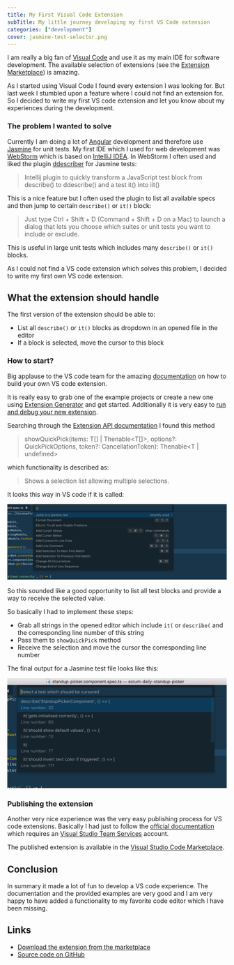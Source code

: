 ```yaml
---
title: My First Visual Code Extension
subTitle: My little journey developing my first VS Code extension
categories: ["development"]
cover: jasmine-test-selector.png
---
```


I am really a big fan of [Visual Code](https://code.visualstudio.com) and use it as my main IDE for software development. The available selection of extensions (see the [Extension Marketplace](https://marketplace.visualstudio.com/VSCode)) is amazing.

As I started using Visual Code I found every extension I was looking for. But last week I stumbled upon a feature where I could not find an extension for. So I decided to write my first VS code extension and let you know about my experiences during the development.

### The problem I wanted to solve

Currently I am doing a lot of [Angular](https://angular.io/) development and therefore use [Jasmine](https://jasmine.github.io/) for unit tests. My first IDE which I used for web development was [WebStorm](https://www.jetbrains.com/webstorm/) which is based on [IntelliJ IDEA](https://www.jetbrains.com/idea/). In WebStorm I often used and liked the plugin [ddescriber](https://github.com/andresdominguez/ddescriber) for Jasmine tests:

> Intellij plugin to quickly transform a JavaScript test block from describe() to ddescribe() and a test it() into iit()

This is a nice feature but I often used the plugin to list all available specs and then jump to certain `describe()` or `it()` block:

> Just type Ctrl + Shift + D (Command + Shift + D on a Mac) to launch a dialog that lets you choose which suites or unit tests you want to include or exclude.

This is useful in large unit tests which includes many `describe()` or `it()` blocks.

As I could not find a VS code extension which solves this problem, I decided to write my first own VS code extension.

## What the extension should handle

The first version of the extension should be able to:

- List all `describe()` or `it()` blocks as dropdown in an opened file in the editor
- If a block is selected, move the cursor to this block

### How to start?

Big applause to the VS code team for the amazing [documentation](https://code.visualstudio.com/docs/extensions/overview) on how to build your own VS code extension.

It is really easy to grab one of the example projects or create a new one using [Extension Generator](https://code.visualstudio.com/docs/extensions/yocode) and get started. Additionally it is very easy to [run and debug your new extension](https://code.visualstudio.com/docs/extensions/developing-extensions#_running-and-debugging-your-extension).

Searching through the [Extension API documentation](https://code.visualstudio.com/docs/extensionAPI/overview) I found this method

> showQuickPick<T extends QuickPickItem>(items: T[] | Thenable<T[]>, options?: QuickPickOptions, token?: CancellationToken): Thenable<T | undefined>

which functionality is described as:

> Shows a selection list allowing multiple selections.

It looks this way in VS code if it is called:

![VS Code Quick Pick Screenshot](./vs-code-quick-pick.png)

So this sounded like a good opportunity to list all test blocks and provide a way to receive the selected value.

So basically I had to implement these steps:

- Grab all strings in the opened editor which include `it(` or `describe(` and the corresponding line number of this string
- Pass them to `showQuickPick` method
- Receive the selection and move the cursor the corresponding line number

The final output for a Jasmine test file looks like this:

![VS Code Jasmine Test Selector Screenshot](./jasmine-test-selector.png)

### Publishing the extension

Another very nice experience was the very easy publishing process for VS code extensions. Basically I had just to follow the [official documentation](https://code.visualstudio.com/docs/extensions/publish-extension) which requires an [Visual Studio Team Services](https://docs.microsoft.com/vsts/accounts/create-account-msa-or-work-student) account.

The published extension is available in the [Visual Studio Code Marketplace](https://marketplace.visualstudio.com/items?itemName=Mokkapps.jasmine-test-selector#overview).

## Conclusion

In summary it made a lot of fun to develop a VS code experience. The documentation and the provided examples are very good and I am very happy to have added a functionality to my favorite code editor which I have been missing.

## Links

- [Download the extension from the marketplace](https://marketplace.visualstudio.com/items?itemName=Mokkapps.jasmine-test-selector#overview)
- [Source code on GitHub](https://github.com/Mokkapps/jasmine-test-selector)
